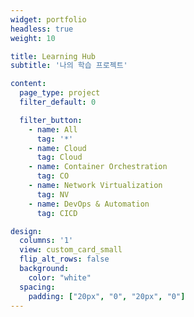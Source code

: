 ```yaml
---
widget: portfolio
headless: true
weight: 10

title: Learning Hub
subtitle: '나의 학습 프로젝트'

content:
  page_type: project
  filter_default: 0

  filter_button:
    - name: All
      tag: '*'
    - name: Cloud
      tag: Cloud
    - name: Container Orchestration 
      tag: CO
    - name: Network Virtualization
      tag: NV
    - name: DevOps & Automation
      tag: CICD

design:
  columns: '1'
  view: custom_card_small
  flip_alt_rows: false
  background:
    color: "white"
  spacing:
    padding: ["20px", "0", "20px", "0"]
---
```

